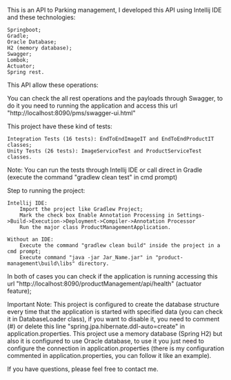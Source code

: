 

This is an API to Parking management, I developed this API using Intellij IDE and these technologies:

    Springboot;
    Gradle;
    Oracle Database;
    H2 (memory database);
    Swagger;
    Lombok;
    Actuator;
    Spring rest.

This API allow these operations:



You can check the all rest operations and the payloads through Swagger, to do it you need to running the application and access this url "http://localhost:8090/pms/swagger-ui.html"

This project have these kind of tests:

    Integration Tests (16 tests): EndToEndImageIT and EndToEndProductIT classes;
    Unity Tests (26 tests): ImageServiceTest and ProductServiceTest classes.

Note: You can run the tests through Intellij IDE or call direct in Gradle (execute the command "gradlew clean test" in cmd prompt)

Step to running the project:

    Intellij IDE:
        Import the project like Gradlew Project;
        Mark the check box Enable Annotation Processing in Settings->Build->Execution->Deployment->Compiler->Annotation Processor
        Run the major class ProductManagementApplication.

    Without an IDE:
        Execute the command "gradlew clean build" inside the project in a cmd prompt;
        Execute command "java -jar Jar_Name.jar" in "product-management\build\libs" directory.

In both of cases you can check if the application is running accessing this url "http://localhost:8090/productManagement/api/health" (actuator feature);

Important Note: This project is configured to create the database structure every time that the application is started with specified data (you can check it in DatabaseLoader class), if you want to disable it, you need to comment (#) or delete this line "spring.jpa.hibernate.ddl-auto=create" in application.properties. This project use a memory database (Spring H2) but also it is configured to use Oracle database, to use it you just need to configure the connection in application.properties (there is my configuration commented in application.properties, you can follow it like an example).

If you have questions, please feel free to contact me.
